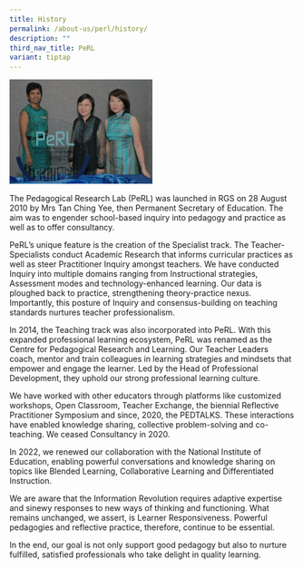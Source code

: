 ```yaml
---
title: History
permalink: /about-us/perl/history/
description: ""
third_nav_title: PeRL
variant: tiptap
---
```

<p></p>
<div class="isomer-image-wrapper">
<img style="width: 50%;" height="auto" width="100%" src="/images/This Is It.jpg">
</div>
<p>The Pedagogical Research Lab (PeRL) was launched in RGS on 28 August 2010
by Mrs Tan Ching Yee, then Permanent Secretary of Education. The aim was
to engender school-based inquiry into pedagogy and practice as well as
to offer consultancy.</p>
<p>PeRL’s unique feature is the creation of the Specialist track. The Teacher-Specialists
conduct Academic Research that informs curricular practices as well as
steer Practitioner Inquiry amongst teachers. We have conducted Inquiry
into multiple domains ranging from Instructional strategies, Assessment
modes and technology-enhanced learning. Our data is ploughed back to practice,
strengthening theory-practice nexus. Importantly, this posture of Inquiry
and consensus-building on teaching standards nurtures teacher professionalism.</p>
<p>In 2014, the Teaching track was also incorporated into PeRL. With this
expanded professional learning ecosystem, PeRL was renamed as the Centre
for Pedagogical Research and Learning. Our Teacher Leaders coach, mentor
and train colleagues in learning strategies and mindsets that empower and
engage the learner. Led by the Head of Professional Development, they uphold
our strong professional learning culture.</p>
<p>We have worked with other educators through platforms like customized
workshops, Open Classroom, Teacher Exchange, the biennial Reflective Practitioner
Symposium and since, 2020, the PEDTALKS. These interactions have enabled
knowledge sharing, collective problem-solving and co-teaching. We ceased
Consultancy in 2020.</p>
<p>In 2022, we renewed our collaboration with the National Institute of Education,
enabling powerful conversations and knowledge sharing on topics like Blended
Learning, Collaborative Learning and Differentiated Instruction.</p>
<p>We are aware that the Information Revolution requires adaptive expertise
and sinewy responses to new ways of thinking and functioning. What remains
unchanged, we assert, is Learner Responsiveness. Powerful pedagogies and
reflective practice, therefore, continue to be essential.</p>
<p>In the end, our goal is not only support good pedagogy but also to nurture
fulfilled, satisfied professionals who take delight in quality learning.</p>